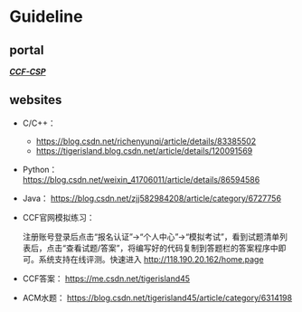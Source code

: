 # **Guideline**

## **portal**

[***CCF-CSP***](https://cspro.org/)

## **websites**

+ C/C++：

  + https://blog.csdn.net/richenyunqi/article/details/83385502
  + https://tigerisland.blog.csdn.net/article/details/120091569

+ Python： https://blog.csdn.net/weixin_41706011/article/details/86594586

+ Java： https://blog.csdn.net/zjj582984208/article/category/6727756

+ CCF官网模拟练习：

  注册账号登录后点击“报名认证”→“个人中心”→“模拟考试”，看到试题清单列表后，点击“查看试题/答案”，将编写好的代码复制到答题栏的答案程序中即可。系统支持在线评测。快速进入 http://118.190.20.162/home.page

+ CCF答案： https://me.csdn.net/tigerisland45

+ ACM水题： https://blog.csdn.net/tigerisland45/article/category/6314198
  
